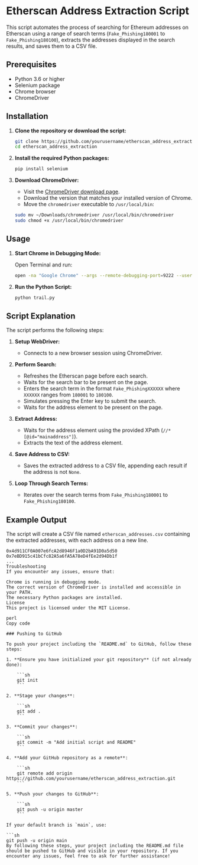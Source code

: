 # Etherscan Address Extraction Script

This script automates the process of searching for Ethereum addresses on Etherscan using a range of search terms (`Fake_Phishing180001` to `Fake_Phishing180100`), extracts the addresses displayed in the search results, and saves them to a CSV file.

## Prerequisites

- Python 3.6 or higher
- Selenium package
- Chrome browser
- ChromeDriver

## Installation

1. **Clone the repository or download the script:**

    ```sh
    git clone https://github.com/yourusername/etherscan_address_extraction.git
    cd etherscan_address_extraction
    ```

2. **Install the required Python packages:**

    ```sh
    pip install selenium
    ```

3. **Download ChromeDriver:**

    - Visit the [ChromeDriver download page](https://sites.google.com/chromium.org/driver/downloads).
    - Download the version that matches your installed version of Chrome.
    - Move the `chromedriver` executable to `/usr/local/bin`:

    ```sh
    sudo mv ~/Downloads/chromedriver /usr/local/bin/chromedriver
    sudo chmod +x /usr/local/bin/chromedriver
    ```

## Usage

1. **Start Chrome in Debugging Mode:**

    Open Terminal and run:

    ```sh
    open -na "Google Chrome" --args --remote-debugging-port=9222 --user-data-dir="$HOME/chromedev"
    ```

2. **Run the Python Script:**

    ```sh
    python trail.py
    ```

## Script Explanation

The script performs the following steps:

1. **Setup WebDriver:**

    - Connects to a new browser session using ChromeDriver.

2. **Perform Search:**

    - Refreshes the Etherscan page before each search.
    - Waits for the search bar to be present on the page.
    - Enters the search term in the format `Fake_PhishingXXXXXX` where `XXXXXX` ranges from `180001` to `180100`.
    - Simulates pressing the Enter key to submit the search.
    - Waits for the address element to be present on the page.

3. **Extract Address:**

    - Waits for the address element using the provided XPath (`//*[@id="mainaddress"]`).
    - Extracts the text of the address element.

4. **Save Address to CSV:**

    - Saves the extracted address to a CSV file, appending each result if the address is not `None`.

5. **Loop Through Search Terms:**

    - Iterates over the search terms from `Fake_Phishing180001` to `Fake_Phishing180100`.

## Example Output

The script will create a CSV file named `etherscan_addresses.csv` containing the extracted addresses, with each address on a new line.

```csv
0x4d911CF0A007e6fcA2d8946F1a0D2bA91D0a5d50
0x7eBD915c41bCfc82A5a6fA5A78eD4fEe2d94Db1f
...
Troubleshooting
If you encounter any issues, ensure that:

Chrome is running in debugging mode.
The correct version of ChromeDriver is installed and accessible in your PATH.
The necessary Python packages are installed.
License
This project is licensed under the MIT License.

perl
Copy code

### Pushing to GitHub

To push your project including the `README.md` to GitHub, follow these steps:

1. **Ensure you have initialized your git repository** (if not already done):

    ```sh
    git init
    ```

2. **Stage your changes**:

    ```sh
    git add .
    ```

3. **Commit your changes**:

    ```sh
    git commit -m "Add initial script and README"
    ```

4. **Add your GitHub repository as a remote**:

    ```sh
    git remote add origin https://github.com/yourusername/etherscan_address_extraction.git
    ```

5. **Push your changes to GitHub**:

    ```sh
    git push -u origin master
    ```

If your default branch is `main`, use:

```sh
git push -u origin main
By following these steps, your project including the README.md file should be pushed to GitHub and visible in your repository. If you encounter any issues, feel free to ask for further assistance!






